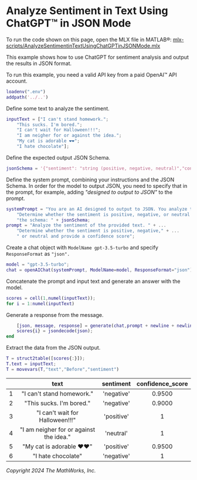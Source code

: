 
# Analyze Sentiment in Text Using ChatGPT™ in JSON Mode

To run the code shown on this page, open the MLX file in MATLAB®: [mlx-scripts/AnalyzeSentimentinTextUsingChatGPTinJSONMode.mlx](mlx-scripts/AnalyzeSentimentinTextUsingChatGPTinJSONMode.mlx) 

This example shows how to use ChatGPT for sentiment analysis and output the results in JSON format. 


To run this example, you need a valid API key from a paid OpenAI™ API account.

```matlab
loadenv(".env")
addpath('../..')
```

Define some text to analyze the sentiment.

```matlab
inputText = ["I can't stand homework.";
    "This sucks. I'm bored.";
    "I can't wait for Halloween!!!";
    "I am neigher for or against the idea.";
    "My cat is adorable ❤️❤️";
    "I hate chocolate"];
```

Define the expected output JSON Schema.

```matlab
jsonSchema = '{"sentiment": "string (positive, negative, neutral)","confidence_score": "number (0-1)"}';
```

Define the system prompt, combining your instructions and the JSON Schema. In order for the model to output JSON, you need to specify that in the prompt, for example, adding *"designed to output to JSON"*  to the prompt.

```matlab
systemPrompt = "You are an AI designed to output to JSON. You analyze the sentiment of the provided text and  " + ...
    "Determine whether the sentiment is positive, negative, or neutral and provide a confidence score using " + ...
    "the schema: " + jsonSchema;
prompt = "Analyze the sentiment of the provided text. " + ...
    "Determine whether the sentiment is positive, negative," + ...
    " or neutral and provide a confidence score";
```

Create a chat object with `ModelName gpt-3.5-turbo` and specify `ResponseFormat` as `"json".`

```matlab
model = "gpt-3.5-turbo";
chat = openAIChat(systemPrompt, ModelName=model, ResponseFormat="json");
```

Concatenate the prompt and input text and generate an answer with the model.

```matlab
scores = cell(1,numel(inputText));
for i = 1:numel(inputText)
```

Generate a response from the message. 

```matlab
    [json, message, response] = generate(chat,prompt + newline + newline + inputText(i));
    scores{i} = jsondecode(json);
end
```

Extract the data from the JSON output. 

```matlab
T = struct2table([scores{:}]);
T.text = inputText;
T = movevars(T,"text","Before","sentiment")
```
| |text|sentiment|confidence_score|
|:--:|:--:|:--:|:--:|
|1|"I can't stand homework."|'negative'|0.9500|
|2|"This sucks. I'm bored."|'negative'|0.9000|
|3|"I can't wait for Halloween!!!"|'positive'|1|
|4|"I am neigher for or against the idea."|'neutral'|1|
|5|"My cat is adorable ❤️❤️"|'positive'|0.9500|
|6|"I hate chocolate"|'negative'|1|


*Copyright 2024 The MathWorks, Inc.*

